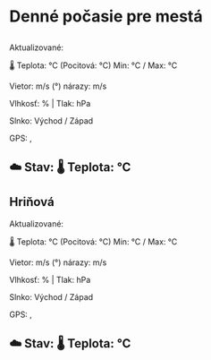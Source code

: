 ﻿# Denné počasie pre mestá

## 
Aktualizované: 

🌡️ Teplota: °C 
(Pocitová: °C)
Min: °C / Max: °C

Vietor:  m/s    (°) 
nárazy:  m/s

Vlhkosť: % | Tlak:  hPa

Slnko: Východ  / Západ 

GPS: , 

☁️ Stav:         🌡️ Teplota: °C
---

## Hriňová
Aktualizované: 

🌡️ Teplota: °C 
(Pocitová: °C)
Min: °C / Max: °C

Vietor:  m/s (°)
nárazy:  m/s

Vlhkosť: % | Tlak:  hPa

Slnko: Východ  / Západ 

GPS: , 

☁️ Stav:         🌡️ Teplota: °C
---
